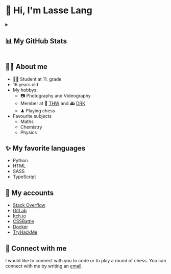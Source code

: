 # 👋 Hi, I'm Lasse Lang

<details>
<summary>

## 📊 My GitHub Stats

</summary>
<img align="left" width=49% alt="My GitHub Stats" src="https://github-readme-stats.vercel.app/api?username=Lasse-Tom-Lang&show_icons=true&hide-border=true&theme=radical" />
<img align="left" width=49% src="http://github-readme-streak-stats.herokuapp.com?user=Lasse-Tom-Lang&theme=radical" />

<img width=49% src="https://github-readme-stats.vercel.app/api/top-langs/?username=lasse-tom-lang&theme=radical&langs_count=10&layout=compact" />
</details>

## 🙍‍♂️ About me
* 👨‍🎓 Student at 11. grade
* 16 years old
* My hobbys:
  * 📷 Photography and Videography
  * Member at 🚨 [THW](https://www.thw.de/DE/Startseite/startseite_node.html) and 🚑 [DRK](https://www.drk.de)
  * ♟ Playing chess
* Favourite subjects
  * Maths 
  * Chemistry 
  * Physics
## ✨ My favorite languages
* Python
* HTML
* SASS
* TypeScript
## 👤 My accounts
* [Stack Overflow](https://stackoverflow.com/users/18135352/lasse-lang?tab=profile)
* [GitLab](https://gitlab.com/Lasse-Tom-Lang)
* [Itch.io](https://lassetfl.itch.io)
* [CSSBattle](https://cssbattle.dev/player/lasselang)
* [Docker](https://hub.docker.com/u/lassetfl)
* [TryHackMe](https://tryhackme.com/p/LassseTFL)
## 🤝 Connect with me
I would like to connect with you to code or to play a round of chess. You can connect with me by writing an [email](mailto:lasse.lang@gmx.de).
